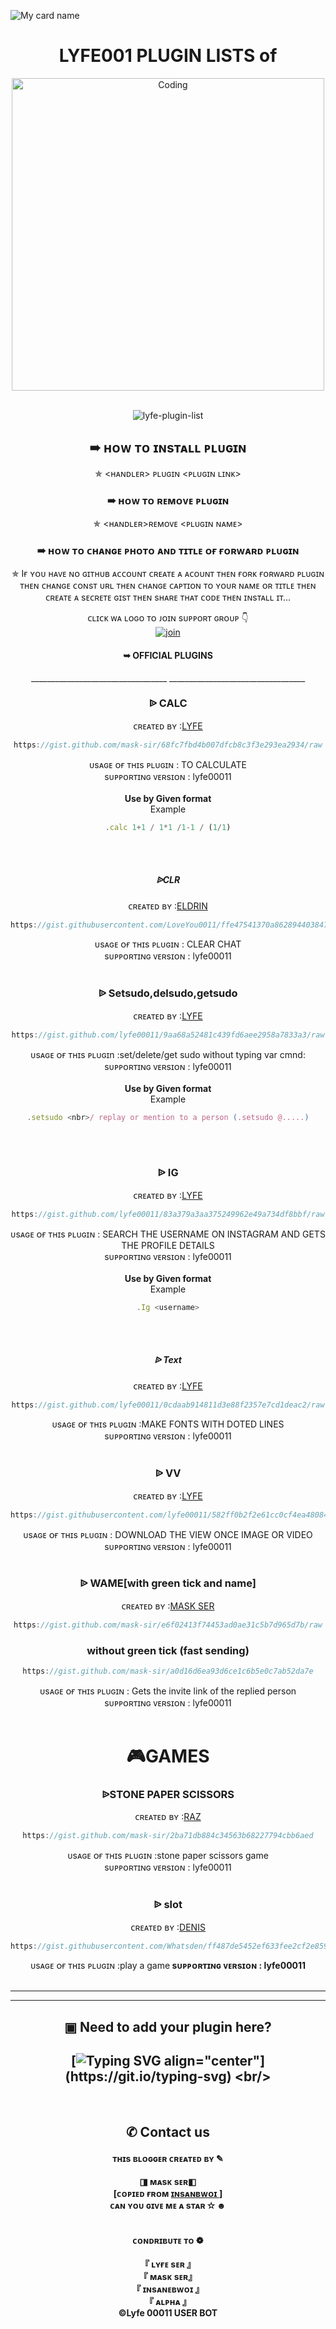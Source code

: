 ![My card name](https://cardivo.vercel.app/api?name=TOTAL_PLUGINS%20&description=𝐏𝐋𝐔𝐆𝐈𝐍𝐒𝐂𝐎𝐔𝐍𝐓=𝟏𝟎&image=https://i.imgur.com/2NoFYTg.jpeg?q=tbn:ANd9GcR7aMC3bf4bg4l_nhYS2Un9FXbFYcB4T83Shjk8xSUZDh_D61LFpzbpeqLW&s=10?v=4&backgroundColor=%23e4f2f6&instagram=headless__angels.exo&github=mask-sir&) 
<h1 align="center"> LYFE001 PLUGIN LISTS of</h1>
<div align="center">
  <img align="center" alt="Coding" width="500" src="https://media2.giphy.com/media/oxjEQAAERDpRGp51D3/giphy.gif?cid=6c09b9526682283d53192f0e4f5ea1fc0b0caba1f016f472&rid=giphy.gif&ct=g"> <br /> 
<br /> 
<p align="center"> <img src="https://komarev.com/ghpvc/?username=LYFE-PLUGINLISTS&label=Visitors%20count&color=10d9c3&style=plastic" alt="lyfe-plugin-list" /> </p>


<h2 align="center">  ➠ ʜᴏᴡ ᴛᴏ ɪɴsᴛᴀʟʟ ᴘʟᴜɢɪɴ
</h1>


✯ <ʜᴀɴᴅʟᴇʀ> ᴘʟᴜɢɪɴ <ᴘʟᴜɢɪɴ ʟɪɴᴋ>
<h3 align="center">  ➠ ʜᴏᴡ ᴛᴏ ʀᴇᴍᴏᴠᴇ ᴘʟᴜɢɪɴ</h1>
 

✯ <ʜᴀɴᴅʟᴇʀ>ʀᴇᴍᴏᴠᴇ <ᴘʟᴜɢɪɴ ɴᴀᴍᴇ>
<h3 align="center">  ➠ ʜᴏᴡ ᴛᴏ ᴄʜᴀɴɢᴇ ᴘʜᴏᴛᴏ ᴀɴᴅ ᴛɪᴛʟᴇ ᴏғ ғᴏʀᴡᴀʀᴅ ᴘʟᴜɢɪɴ</h1>


✯ Iғ ʏᴏᴜ ʜᴀᴠᴇ ɴᴏ ɢɪᴛʜᴜʙ ᴀᴄᴄᴏᴜɴᴛ ᴄʀᴇᴀᴛᴇ ᴀ ᴀᴄᴏᴜɴᴛ ᴛʜᴇɴ ғᴏʀᴋ ғᴏʀᴡᴀʀᴅ ᴘʟᴜɢɪɴ ᴛʜᴇɴ ᴄʜᴀɴɢᴇ ᴄᴏɴsᴛ ᴜʀʟ ᴛʜᴇɴ ᴄʜᴀɴɢᴇ ᴄᴀᴘᴛɪᴏɴ ᴛᴏ ʏᴏᴜʀ ɴᴀᴍᴇ ᴏʀ ᴛɪᴛʟᴇ ᴛʜᴇɴ ᴄʀᴇᴀᴛᴇ ᴀ sᴇᴄʀᴇᴛᴇ ɢɪsᴛ ᴛʜᴇɴ sʜᴀʀᴇ ᴛʜᴀᴛ ᴄᴏᴅᴇ ᴛʜᴇɴ ɪɴsᴛᴀʟʟ ɪᴛ...



ᴄʟɪᴄᴋ ᴡᴀ ʟᴏɢᴏ ᴛᴏ ᴊᴏɪɴ sᴜᴘᴘᴏʀᴛ ɢʀᴏᴜᴘ 👇 
<br> [![join](https://github.com/Alien-alfa/PublicBot/blob/main/wlogo.svg.png)](https://chat.whatsapp.com/DlKiZmfe0R7JTZG9w0okrW)
  <div align="center">
       
<h4 align="center">➥ OFFICIAL PLUGINS</h1>
__________________________________
__________________________________
<h3 align="center">  ᐉ CALC </h1>

 ᴄʀᴇᴀᴛᴇᴅ ʙʏ :<a href="http://www.github.com/lyfe00011">LYFE</a>


```js
https://gist.github.com/mask-sir/68fc7fbd4b007dfcb8c3f3e293ea2934/raw
```
ᴜsᴀɢᴇ ᴏғ ᴛʜɪs ᴘʟᴜɢɪɴ : TO CALCULATE <br /> 
sᴜᴘᴘᴏʀᴛɪɴɢ ᴠᴇʀsɪᴏɴ : lyfe00011
<br />
<br />
**Use by Given format** <br/>
Example
```js
.calc 1+1 / 1*1 /1-1 / (1/1)
```
<br />
<br />
<h5 align="center">  ᐉCLR </h1>

 ᴄʀᴇᴀᴛᴇᴅ ʙʏ :<a href="http://www.github.com/LoveYou0011">ELDRIN</a>


```js
https://gist.githubusercontent.com/LoveYou0011/ffe47541370a862894403847f0fcb90b/raw
```
ᴜsᴀɢᴇ ᴏғ ᴛʜɪs ᴘʟᴜɢɪɴ : CLEAR CHAT  <br /> 
sᴜᴘᴘᴏʀᴛɪɴɢ ᴠᴇʀsɪᴏɴ : lyfe00011
<br />
<br />
### ᐉ Setsudo,delsudo,getsudo 

 ᴄʀᴇᴀᴛᴇᴅ ʙʏ :<a href="http://www.github.com/lyfe00011">LYFE</a>


```js
https://gist.github.com/lyfe00011/9aa68a52481c439fd6aee2958a7833a3/raw
```
ᴜsᴀɢᴇ ᴏғ ᴛʜɪs ᴘʟᴜɢɪn :set/delete/get sudo without typing var cmnd: <br /> 
sᴜᴘᴘᴏʀᴛɪɴɢ ᴠᴇʀsɪᴏɴ : lyfe00011
<br />
<br />
**Use by Given format** <br/>
Example
```js
.setsudo <nbr>/ replay or mention to a person (.setsudo @.....)
```
<br />
<br />

###  ᐉ IG  </h1>
 ᴄʀᴇᴀᴛᴇᴅ ʙʏ :<a href="www.github.com/lyfe00011">LYFE</a>

```js
https://gist.github.com/lyfe00011/83a379a3aa375249962e49a734df8bbf/raw
```
ᴜsᴀɢᴇ ᴏғ ᴛʜɪs ᴘʟᴜɢɪɴ : SEARCH THE USERNAME ON INSTAGRAM AND GETS THE PROFILE DETAILS <br /> 
sᴜᴘᴘᴏʀᴛɪɴɢ ᴠᴇʀsɪᴏɴ : lyfe00011
<br />
<br />
**Use by Given format** <br/>
Example
```js
.Ig <username>
```
<br />
<br />
<h5 align="center"> ᐉ Text  </h1>

 ᴄʀᴇᴀᴛᴇᴅ ʙʏ :<a href="http://www.github.com/lyfe00011">LYFE</a>


```js
https://gist.github.com/lyfe00011/0cdaab914811d3e88f2357e7cd1deac2/raw
```
ᴜsᴀɢᴇ ᴏғ ᴛʜɪs ᴘʟᴜɢɪɴ :MAKE FONTS WITH DOTED LINES <br /> 
sᴜᴘᴘᴏʀᴛɪɴɢ ᴠᴇʀsɪᴏɴ : lyfe00011
<br />
<br />
### ᐉ VV</h1>

 ᴄʀᴇᴀᴛᴇᴅ ʙʏ :<a href="http://www.github.com/lyfe00011">LYFE</a>


```js
https://gist.githubusercontent.com/lyfe00011/582ff0b2f2e61cc0cf4ea48084d52cb0/raw
```
ᴜsᴀɢᴇ ᴏғ ᴛʜɪs ᴘʟᴜɢɪɴ : DOWNLOAD THE VIEW ONCE IMAGE OR VIDEO <br /> 
sᴜᴘᴘᴏʀᴛɪɴɢ ᴠᴇʀsɪᴏɴ : lyfe00011
<br />
<br />
### ᐉ WAME[with green tick and name]</h1>

 ᴄʀᴇᴀᴛᴇᴅ ʙʏ :<a href="www.github.com/mask-sir">MASK SER</a>


```js
https://gist.github.com/mask-sir/e6f02413f74453ad0ae31c5b7d965d7b/raw
```
### without green tick (fast sending)
```js
https://gist.github.com/mask-sir/a0d16d6ea93d6ce1c6b5e0c7ab52da7e
```
ᴜsᴀɢᴇ ᴏғ ᴛʜɪs ᴘʟᴜɢɪɴ : Gets the invite link of the replied person <br /> 
sᴜᴘᴘᴏʀᴛɪɴɢ ᴠᴇʀsɪᴏɴ : lyfe00011
<br />
<br />
# 🎮GAMES
### ᐉSTONE PAPER SCISSORS 
 ᴄʀᴇᴀᴛᴇᴅ ʙʏ :<a href="http://www.github.com/NJANRAZ">RAZ</a>

```js
https://gist.github.com/mask-sir/2ba71db884c34563b68227794cbb6aed
```
ᴜsᴀɢᴇ ᴏғ ᴛʜɪs ᴘʟᴜɢɪɴ :stone paper scissors game <br /> 
sᴜᴘᴘᴏʀᴛɪɴɢ ᴠᴇʀsɪᴏɴ : lyfe00011
<br />
<br />
 ### ᐉ  slot

 ᴄʀᴇᴀᴛᴇᴅ ʙʏ :<a href="http://www.github.com/">DENIS</a>


```js
https://gist.githubusercontent.com/Whatsden/ff487de5452ef633fee2cf2e8595d7cd/raw
```
ᴜsᴀɢᴇ ᴏғ ᴛʜɪs ᴘʟᴜɢɪɴ :play a game<b/>
sᴜᴘᴘᴏʀᴛɪɴɢ ᴠᴇʀsɪᴏɴ : lyfe00011
<br />
<br />

__________________________________
__________________________________

## ▣ Need to add your plugin here?
## [![Typing SVG align="center"](https://readme-typing-svg.herokuapp.com?font=Staatliches&color=0A0089&size=20&width=350&lines=We+know+there+are+a+lot+of+plugin;didnt+include+here+...;If+you+created+a+use+full+plugin;and+didnt+here+???;Contact+us+to+add+here+🙂;After+checking+the+use+and+scan;We+given+a+whatsapp+link+above;join+there+and+contact+us;If+there+is+a+problem+in+any+plugin;there+please+contact+us+......)](https://git.io/typing-svg) <br/>
<br/>

## ✆ Contact us

#### ᴛʜɪs ʙʟᴏɢɢᴇʀ ᴄʀᴇᴀᴛᴇᴅ ʙʏ ✎<br />
◨ ᴍᴀsᴋ sᴇʀ◧ <br />
[ᴄᴏᴘɪᴇᴅ ғʀᴏᴍ <a href="http://github.com/insanebwoi/lyfe-plugins-list">ɪɴsᴀɴʙᴡᴏɪ <a/> ]<br />
ᴄᴀɴ ʏᴏᴜ ɢɪᴠᴇ ᴍᴇ ᴀ sᴛᴀʀ ✫  ☻ <br /> <br />

#### ᴄᴏɴᴅʀɪʙᴜᴛᴇ ᴛᴏ ❁ <br />
『 ʟʏғᴇ sᴇʀ 』 <br />
『 ᴍᴀsᴋ sᴇʀ』 <br />
『 ɪɴsᴀɴᴇʙᴡᴏɪ 』 <br />
『 ᴀʟᴘʜᴀ 』
<br />
 ©Lyfe 00011 USER BOT


